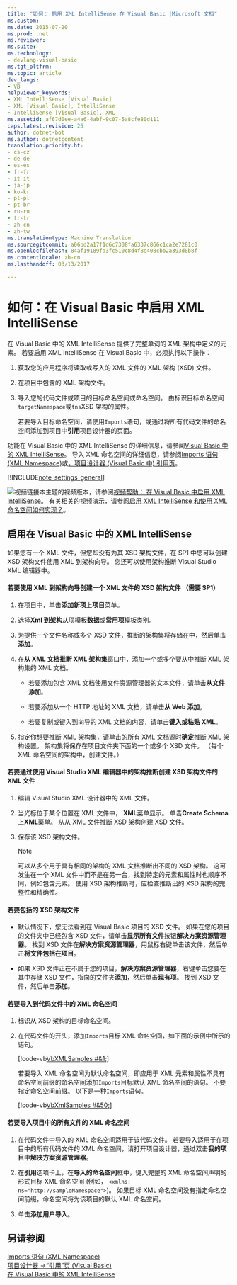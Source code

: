 ```yaml
---
title: "如何︰ 启用 XML IntelliSense 在 Visual Basic |Microsoft 文档"
ms.custom: 
ms.date: 2015-07-20
ms.prod: .net
ms.reviewer: 
ms.suite: 
ms.technology:
- devlang-visual-basic
ms.tgt_pltfrm: 
ms.topic: article
dev_langs:
- VB
helpviewer_keywords:
- XML IntelliSense [Visual Basic]
- XML [Visual Basic], IntelliSense
- IntelliSense [Visual Basic], XML
ms.assetid: af67d0ee-a4a6-4abf-9c07-5a8cfe80d111
caps.latest.revision: 25
author: dotnet-bot
ms.author: dotnetcontent
translation.priority.ht:
- cs-cz
- de-de
- es-es
- fr-fr
- it-it
- ja-jp
- ko-kr
- pl-pl
- pt-br
- ru-ru
- tr-tr
- zh-cn
- zh-tw
ms.translationtype: Machine Translation
ms.sourcegitcommit: a06bd2a17f1d6c7308fa6337c866c1ca2e7281c0
ms.openlocfilehash: 84af19189fa3fc510c8d4f8e408cbb2a393d8b8f
ms.contentlocale: zh-cn
ms.lasthandoff: 03/13/2017

---
```

# <a name="how-to-enable-xml-intellisense-in-visual-basic"></a>如何：在 Visual Basic 中启用 XML IntelliSense
在 Visual Basic 中的 XML IntelliSense 提供了完整单词的 XML 架构中定义的元素。 若要启用 XML IntelliSense 在 Visual Basic 中，必须执行以下操作︰  
  
1.  获取您的应用程序将读取或写入的 XML 文件的 XML 架构 (XSD) 文件。  
  
2.  在项目中包含的 XML 架构文件。  
  
3.  导入您的代码文件或项目的目标命名空间或命名空间。 由标识目标命名空间`targetNamespace`或`tns`XSD 架构的属性。  
  
     若要导入目标命名空间，请使用`Imports`语句，或通过将所有代码文件的命名空间添加到项目中**引用**项目设计器的页面。  
  
 功能在 Visual Basic 中的 XML IntelliSense 的详细信息，请参阅[Visual Basic 中的 XML IntelliSense](../../../../visual-basic/programming-guide/language-features/xml/xml-intellisense.md)。 导入 XML 命名空间的详细信息，请参阅[Imports 语句 (XML Namespace)](../../../../visual-basic/language-reference/statements/imports-statement-xml-namespace.md)或[，项目设计器 (Visual Basic 中) 引用页](https://docs.microsoft.com/visualstudio/ide/reference/references-page-project-designer-visual-basic)。  
  
[!INCLUDE[note_settings_general](~/includes/note-settings-general-md.md)]  
  
 ![视频链接](../../../../visual-basic/programming-guide/language-features/xml/media/playvideo.gif "PlayVideo")本主题的视频版本，请参阅[视频帮助︰ 在 Visual Basic 中启用 XML IntelliSense](http://go.microsoft.com/fwlink/?LinkId=102466)。 有关相关的视频演示，请参阅[启用 XML IntelliSense 和使用 XML 命名空间如何实现？](http://go.microsoft.com/fwlink/?LinkId=143035)。  
  
## <a name="enable-xml-intellisense-in-visual-basic"></a>启用在 Visual Basic 中的 XML IntelliSense  
 如果您有一个 XML 文件，但您却没有为其 XSD 架构文件，在 SP1 中您可以创建 XSD 架构文件使用 XML 到架构向导。 您还可以使用架构推断 Visual Studio XML 编辑器中。  
  
#### <a name="to-create-an-xsd-schema-file-for-an-xml-file-by-using-the-xml-to-schema-wizard-requires-sp1"></a>若要使用 XML 到架构向导创建一个 XML 文件的 XSD 架构文件 （需要 SP1）  
  
1.  在项目中，单击**添加新项**上**项目**菜单。  
  
2.  选择**Xml 到架构**从项模板**数据**或**常用项**模板类别。  
  
3.  为提供一个文件名称或多个 XSD 文件，推断的架构集将存储在中，然后单击**添加**。  
  
4.  在**从 XML 文档推断 XML 架构集**窗口中，添加一个或多个要从中推断 XML 架构集的 XML 文档。  
  
    -   若要添加包含 XML 文档使用文件资源管理器的文本文件，请单击**从文件添加**。  
  
    -   若要添加从一个 HTTP 地址的 XML 文档，请单击**从 Web 添加**。  
  
    -   若要复制或键入到向导的 XML 文档的内容，请单击**键入或粘贴 XML**。  
  
5.  指定你想要推断 XML 架构集，请单击的所有 XML 文档源时**确定**推断 XML 架构设置。 架构集将保存在项目文件夹下面的一个或多个 XSD 文件。 （每个 XML 命名空间的架构中，创建文件。）  
  
#### <a name="to-create-an-xsd-schema-file-for-an-xml-file-by-using-schema-inference-in-the-visual-studio-xml-editor"></a>若要通过使用 Visual Studio XML 编辑器中的架构推断创建 XSD 架构文件的 XML 文件  
  
1.  编辑 Visual Studio XML 设计器中的 XML 文件。  
  
2.  当光标位于某个位置在 XML 文件中， **XML**菜单显示。 单击**Create Schema**上**XML**菜单。 从从 XML 文件推断 XSD 架构创建 XSD 文件。  
  
3.  保存该 XSD 架构文件。  
  
    > [!NOTE]
    >  可以从多个用于具有相同的架构的 XML 文档推断出不同的 XSD 架构。 这可发生在一个 XML 文件中而不是在另一台，找到特定的元素和属性时也顺序不同，例如包含元素。 使用 XSD 架构推断时，应检查推断出的 XSD 架构的完整性和精确性。  
  
#### <a name="to-include-an-xsd-schema-file"></a>若要包括的 XSD 架构文件  
  
-   默认情况下，您无法看到在 Visual Basic 项目的 XSD 文件。 如果在您的项目的文件夹中已经包含 XSD 文件，请单击**显示所有文件**按钮**解决方案资源管理器**。 找到 XSD 文件在**解决方案资源管理器**，用鼠标右键单击该文件，然后单击**将文件包括在项目**。  
  
-   如果 XSD 文件正在不属于您的项目，**解决方案资源管理器**，右键单击您要在其中存储 XSD 文件，指向的文件夹**添加**，然后单击**现有项**。 找到 XSD 文件，然后单击**添加**。  
  
#### <a name="to-import-an-xml-namespace-in-a-code-file"></a>若要导入到代码文件中的 XML 命名空间  
  
1.  标识从 XSD 架构的目标命名空间。  
  
2.  在代码文件的开头，添加`Imports`目标 XML 命名空间，如下面的示例中所示的语句。  
  
     [!code-vb[VbXMLSamples #&1;](../../../../visual-basic/language-reference/operators/codesnippet/VisualBasic/how-to-enable-xml-intellisense_1.vb)]  
  
     若要导入 XML 命名空间为默认命名空间，即应用于 XML 元素和属性不具有命名空间前缀的命名空间添加`Imports`目标默认 XML 命名空间的语句。 不要指定命名空间前缀。 以下是一种`Imports`语句。  
  
     [!code-vb[VbXmlSamples #&50;](../../../../visual-basic/language-reference/operators/codesnippet/VisualBasic/how-to-enable-xml-intellisense_2.vb)]  
  
#### <a name="to-import-an-xml-namespace-for-all-files-in-a-project"></a>若要导入项目中的所有文件的 XML 命名空间  
  
1.  在代码文件中导入的 XML 命名空间适用于该代码文件。 若要导入适用于在项目中的所有代码文件的 XML 命名空间，请打开项目设计器，通过双击**我的项目**中**解决方案资源管理器**。  
  
2.  在**引用**选项卡上，在**导入的命名空间**框中，键入完整的 XML 命名空间声明的形式目标 XML 命名空间 (例如， `<xmlns: ns="http://sampleNamespace">`)。 如果目标 XML 命名空间没有指定命名空间前缀，命名空间将为该项目的默认 XML 命名空间。  
  
3.  单击**添加用户导入**。  
  
## <a name="see-also"></a>另请参阅  
 [Imports 语句 (XML Namespace)](../../../../visual-basic/language-reference/statements/imports-statement-xml-namespace.md)   
 [项目设计器 ->“引用”页 (Visual Basic)](https://docs.microsoft.com/visualstudio/ide/reference/references-page-project-designer-visual-basic)   
 [在 Visual Basic 中的 XML IntelliSense](../../../../visual-basic/programming-guide/language-features/xml/xml-intellisense.md)

